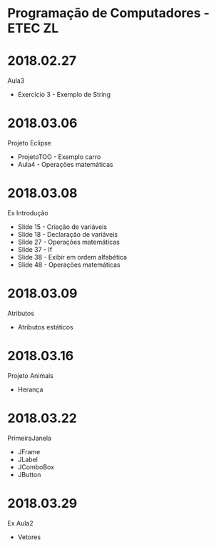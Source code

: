 # Programação de Computadores - ETEC ZL
# 2018.02.27
Aula3
- Exercício 3 - Exemplo de String

# 2018.03.06
Projeto Eclipse
- ProjetoTOO - Exemplo carro
- Aula4 - Operações matemáticas

# 2018.03.08
Ex Introdução
- Slide 15 - Criação de variáveis
- Slide 18 - Declaração de variáveis
- Slide 27 - Operações matemáticas
- Slide 37 - If
- Slide 38 - Exibir em ordem alfabética
- Slide 48 - Operações matemáticas

# 2018.03.09
Atributos 
- Atributos estáticos

# 2018.03.16
Projeto Animais 
- Herança

# 2018.03.22
PrimeiraJanela
- JFrame
- JLabel
- JComboBox
- JButton

# 2018.03.29
Ex Aula2 
- Vetores
